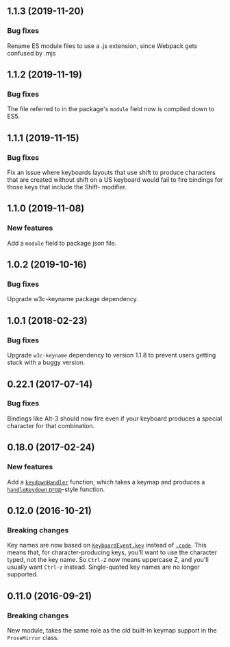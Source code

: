 ## 1.1.3 (2019-11-20)

### Bug fixes

Rename ES module files to use a .js extension, since Webpack gets confused by .mjs

## 1.1.2 (2019-11-19)

### Bug fixes

The file referred to in the package's `module` field now is compiled down to ES5.

## 1.1.1 (2019-11-15)

### Bug fixes

Fix an issue where keyboards layouts that use shift to produce characters that are created without shift on a US keyboard would fail to fire bindings for those keys that include the Shift- modifier.

## 1.1.0 (2019-11-08)

### New features

Add a `module` field to package json file.

## 1.0.2 (2019-10-16)

### Bug fixes

Upgrade w3c-keyname package dependency.

## 1.0.1 (2018-02-23)

### Bug fixes

Upgrade `w3c-keyname` dependency to version 1.1.8 to prevent users getting stuck with a buggy version.

## 0.22.1 (2017-07-14)

### Bug fixes

Bindings like Alt-3 should now fire even if your keyboard produces a special character for that combination.

## 0.18.0 (2017-02-24)

### New features

Add a [`keydownHandler`](https://prosemirror.net/docs/ref/version/0.18.0.html#keymap.keydownHandler) function, which takes a keymap and produces a [`handleKeydown` prop](https://prosemirror.net/docs/ref/version/0.18.0.html#view.EditorProps.handleKeydown)-style function.

## 0.12.0 (2016-10-21)

### Breaking changes

Key names are now based on
[`KeyboardEvent.key`](https://developer.mozilla.org/en-US/docs/Web/API/KeyboardEvent/key)
instead of
[`.code`](https://developer.mozilla.org/en-US/docs/Web/API/KeyboardEvent/code).
This means that, for character-producing keys, you'll want to use the
character typed, not the key name. So `Ctrl-Z` now means uppercase Z,
and you'll usually want `Ctrl-z` instead. Single-quoted key names are
no longer supported.

## 0.11.0 (2016-09-21)

### Breaking changes

New module, takes the same role as the old built-in keymap support in
the `ProseMirror` class.

